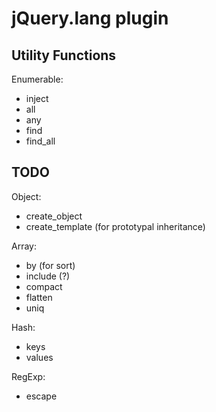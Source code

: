 # jQuery.lang plugin #

## Utility Functions ##

Enumerable:

 - inject
 - all
 - any
 - find
 - find_all


## TODO ##

Object:

 - create_object
 - create_template (for prototypal inheritance)

Array:

 - by (for sort)
 - include (?)
 - compact
 - flatten
 - uniq

Hash:

 - keys
 - values

RegExp:

 - escape

